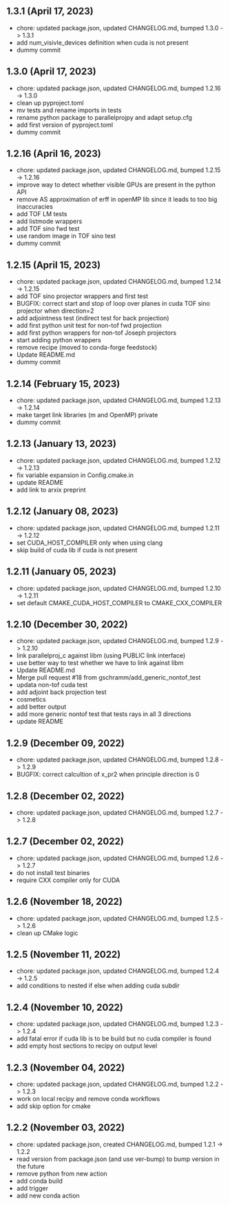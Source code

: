 ## 1.3.1 (April 17, 2023)
- chore: updated package.json, updated CHANGELOG.md, bumped 1.3.0 -> 1.3.1
- add num_visivle_devices definition when cuda is not present
- dummy commit

## 1.3.0 (April 17, 2023)
- chore: updated package.json, updated CHANGELOG.md, bumped 1.2.16 -> 1.3.0
- clean up pyproject.toml
- mv tests and rename imports in tests
- rename python package to parallelprojpy and adapt setup.cfg
- add first version of pyproject.toml
- dummy commit


## 1.2.16 (April 16, 2023)

- chore: updated package.json, updated CHANGELOG.md, bumped 1.2.15 -> 1.2.16
- improve way to detect whether visible GPUs are present in the python API
- remove AS approximation of erff in openMP lib since it leads to too big inaccuracies
- add TOF LM tests
- add listmode wrappers
- add TOF sino fwd test
- use random image in TOF sino test
- dummy commit

## 1.2.15 (April 15, 2023)

- chore: updated package.json, updated CHANGELOG.md, bumped 1.2.14 -> 1.2.15
- add TOF sino projector wrappers and first test
- BUGFIX: correct start and stop of loop over planes in cuda TOF sino projector when direction=2
- add adjointness test (indirect test for back projection)
- add first python unit test for non-tof fwd projection
- add first python wrappers for non-tof Joseph projectors
- start adding python wrappers
- remove recipe (moved to conda-forge feedstock)
- Update README.md
- dummy commit

## 1.2.14 (February 15, 2023)

- chore: updated package.json, updated CHANGELOG.md, bumped 1.2.13 -> 1.2.14
- make target link libraries (m and OpenMP) private
- dummy commit

## 1.2.13 (January 13, 2023)

- chore: updated package.json, updated CHANGELOG.md, bumped 1.2.12 -> 1.2.13
- fix variable expansion in Config.cmake.in
- update README
- add link to arxix preprint

## 1.2.12 (January 08, 2023)

- chore: updated package.json, updated CHANGELOG.md, bumped 1.2.11 -> 1.2.12
- set CUDA_HOST_COMPILER only when using clang
- skip build of cuda lib if cuda is not present

## 1.2.11 (January 05, 2023)

- chore: updated package.json, updated CHANGELOG.md, bumped 1.2.10 -> 1.2.11
- set default CMAKE_CUDA_HOST_COMPILER to CMAKE_CXX_COMPILER

## 1.2.10 (December 30, 2022)

- chore: updated package.json, updated CHANGELOG.md, bumped 1.2.9 -> 1.2.10
- link parallelproj_c against libm (using PUBLIC link interface)
- use better way to test whether we have to link against libm
- Update README.md
- Merge pull request #18 from gschramm/add_generic_nontof_test
- updata non-tof cuda test
- add adjoint back projection test
- cosmetics
- add better output
- add more generic nontof test that tests rays in all 3 directions
- update README

## 1.2.9 (December 09, 2022)

- chore: updated package.json, updated CHANGELOG.md, bumped 1.2.8 -> 1.2.9
- BUGFIX: correct calcultion of x_pr2 when principle direction is 0

## 1.2.8 (December 02, 2022)

- chore: updated package.json, updated CHANGELOG.md, bumped 1.2.7 -> 1.2.8

## 1.2.7 (December 02, 2022)

- chore: updated package.json, updated CHANGELOG.md, bumped 1.2.6 -> 1.2.7
- do not install test binaries
- require CXX compiler only for CUDA

## 1.2.6 (November 18, 2022)

- chore: updated package.json, updated CHANGELOG.md, bumped 1.2.5 -> 1.2.6
- clean up CMake logic

## 1.2.5 (November 11, 2022)

- chore: updated package.json, updated CHANGELOG.md, bumped 1.2.4 -> 1.2.5
- add conditions to nested if else when adding cuda subdir

## 1.2.4 (November 10, 2022)

- chore: updated package.json, updated CHANGELOG.md, bumped 1.2.3 -> 1.2.4
- add fatal error if cuda lib is to be build but no cuda compiler is found
- add empty host sections to recipy on output level

## 1.2.3 (November 04, 2022)

- chore: updated package.json, updated CHANGELOG.md, bumped 1.2.2 -> 1.2.3
- work on local recipy and remove conda workflows
- add skip option for cmake

## 1.2.2 (November 03, 2022)

- chore: updated package.json, created CHANGELOG.md, bumped 1.2.1 -> 1.2.2
- read version from package.json (and use ver-bump) to bump version in the future
- remove python from new action
- add conda build
- add trigger
- add new conda action
